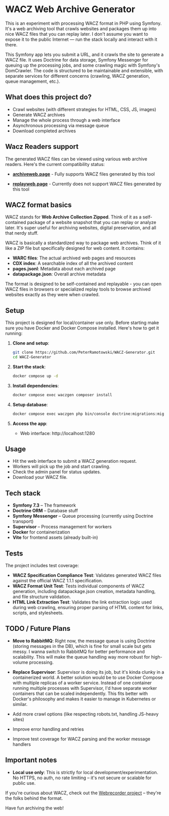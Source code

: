 # WACZ Web Archive Generator

This is an experiment with processing WACZ format in PHP using Symfony. It's a web archiving tool that crawls websites and packages them up into nice WACZ files that you can replay later. I don't assume you want to expose it to the public Internet — run the stack locally and interact with it there.

This Symfony app lets you submit a URL, and it crawls the site to generate a WACZ file. It uses Doctrine for data storage, Symfony Messenger for queuing up the processing jobs, and some crawling magic with Symfony's DomCrawler. The code is structured to be maintainable and extensible, with separate services for different concerns (crawling, WACZ generation, queue management, etc.).

## What does this project do?

- Crawl websites (with different strategies for HTML, CSS, JS, images)
- Generate WACZ archives
- Manage the whole process through a web interface
- Asynchronous processing via message queue
- Download completed archives

## Wacz Readers support

The generated WACZ files can be viewed using various web archive readers. Here's the current compatibility status:

- **[archiveweb.page](https://archiveweb.page/)** - Fully supports WACZ files generated by this tool

- **[replayweb.page](https://replayweb.page/)** - Currently does not support WACZ files generated by this tool

## WACZ format basics

WACZ stands for **Web Archive Collection Zipped**. Think of it as a self-contained package of a website snapshot that you can replay or analyze later. It's super useful for archiving websites, digital preservation, and all that nerdy stuff.

WACZ is basically a standardized way to package web archives. Think of it like a ZIP file but specifically designed for web content. It contains:

- **WARC files**: The actual archived web pages and resources
- **CDX index**: A searchable index of all the archived content
- **pages.jsonl**: Metadata about each archived page
- **datapackage.json**: Overall archive metadata

The format is designed to be self-contained and replayable - you can open WACZ files in browsers or specialized replay tools to browse archived websites exactly as they were when crawled.

## Setup

This project is designed for local/container use only. Before starting make sure you have Docker and Docker Compose installed. Here's how to get it running:

1. **Clone and setup**:
   ```bash
   git clone https://github.com/PeterRamotowski/WACZ-Generator.git
   cd WACZ-Generator
   ```

2. **Start the stack**:
   ```bash
   docker compose up -d
   ```

3. **Install dependencies**:
   ```bash
   docker compose exec waczgen composer install
   ```

4. **Setup database**:
   ```bash
   docker compose exec waczgen php bin/console doctrine:migrations:migrate
   ```

6. **Access the app**:
   - Web interface: http://localhost:1280

## Usage

- Hit the web interface to submit a WACZ generation request.
- Workers will pick up the job and start crawling.
- Check the admin panel for status updates.
- Download your WACZ file.

## Tech stack

- **Symfony 7.3** – The framework
- **Doctrine ORM** – Database stuff
- **Symfony Messenger** – Queue processing (currently using Doctrine transport)
- **Supervisor** – Process management for workers
- **Docker** for containerization
- **Vite** for frontend assets (already built-in)

## Tests

The project includes test coverage:

- **WACZ Specification Compliance Test**: Validates generated WACZ files against the official WACZ 1.1.1 specification.
- **WACZ Format Unit Test**: Tests individual components of WACZ generation, including datapackage.json creation, metadata handling, and file structure validation.
- **HTML Link Extraction Test**: Validates the link extraction logic used during web crawling, ensuring proper parsing of HTML content for links, scripts, and stylesheets.

## TODO / Future Plans

- **Move to RabbitMQ**: Right now, the message queue is using Doctrine (storing messages in the DB), which is fine for small scale but gets messy. I wanna switch to RabbitMQ for better performance and scalability. This will make the queue handling way more robust for high-volume processing.

- **Replace Supervisor**: Supervisor is doing its job, but it's kinda clunky in a containerized world. A better solution would be to use Docker Compose with multiple replicas of a worker service. Instead of one container running multiple processes with Supervisor, I'd have separate worker containers that can be scaled independently. This fits better with Docker's philosophy and makes it easier to manage in Kubernetes or similar.

- Add more crawl options (like respecting robots.txt, handling JS-heavy sites)
- Improve error handling and retries
- Improve test coverage for WACZ parsing and the worker message handlers

## Important notes

- **Local use only**: This is strictly for local development/experimentation. No HTTPS, no auth, no rate limiting – it's not secure or scalable for public use.

If you're curious about WACZ, check out the [Webrecorder project](https://webrecorder.net/) – they're the folks behind the format.

Have fun archiving the web!
